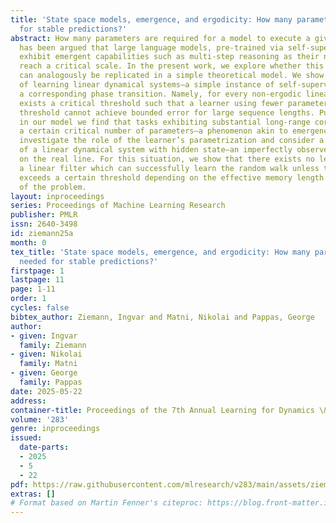 ```yaml
---
title: 'State space models, emergence, and ergodicity: How many parameters are needed
  for stable predictions?'
abstract: How many parameters are required for a model to execute a given task? It
  has been argued that large language models, pre-trained via self-supervised learning,
  exhibit emergent capabilities such as multi-step reasoning as their number of parameters
  reach a critical scale. In the present work, we explore whether this phenomenon
  can analogously be replicated in a simple theoretical model. We show that the problem
  of learning linear dynamical systems–a simple instance of self-supervised learning–exhibits
  a corresponding phase transition. Namely, for every non-ergodic linear system there
  exists a critical threshold such that a learner using fewer parameters than said
  threshold cannot achieve bounded error for large sequence lengths. Put differently,
  in our model we find that tasks exhibiting substantial long-range correlation require
  a certain critical number of parameters–a phenomenon akin to emergence. We also
  investigate the role of the learner’s parametrization and consider a simple version
  of a linear dynamical system with hidden state—an imperfectly observed random walk
  on the real line. For this situation, we show that there exists no learner using
  a linear filter which can successfully learn the random walk unless the filter length
  exceeds a certain threshold depending on the effective memory length and horizon
  of the problem.
layout: inproceedings
series: Proceedings of Machine Learning Research
publisher: PMLR
issn: 2640-3498
id: ziemann25a
month: 0
tex_title: 'State space models, emergence, and ergodicity: How many parameters are
  needed for stable predictions?'
firstpage: 1
lastpage: 11
page: 1-11
order: 1
cycles: false
bibtex_author: Ziemann, Ingvar and Matni, Nikolai and Pappas, George
author:
- given: Ingvar
  family: Ziemann
- given: Nikolai
  family: Matni
- given: George
  family: Pappas
date: 2025-05-22
address:
container-title: Proceedings of the 7th Annual Learning for Dynamics \& Control Conference
volume: '283'
genre: inproceedings
issued:
  date-parts:
  - 2025
  - 5
  - 22
pdf: https://raw.githubusercontent.com/mlresearch/v283/main/assets/ziemann25a/ziemann25a.pdf
extras: []
# Format based on Martin Fenner's citeproc: https://blog.front-matter.io/posts/citeproc-yaml-for-bibliographies/
---
```

